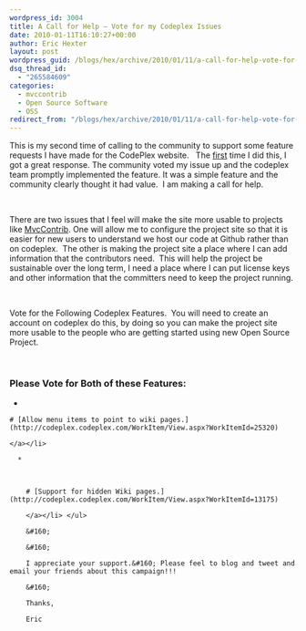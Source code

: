 ```yaml
---
wordpress_id: 3004
title: A Call for Help – Vote for my Codeplex Issues
date: 2010-01-11T16:10:27+00:00
author: Eric Hexter
layout: post
wordpress_guid: /blogs/hex/archive/2010/01/11/a-call-for-help-vote-for-my-codeplex-issues.aspx
dsq_thread_id:
  - "265584609"
categories:
  - mvccontrib
  - Open Source Software
  - OSS
redirect_from: "/blogs/hex/archive/2010/01/11/a-call-for-help-vote-for-my-codeplex-issues.aspx/"
---
```

This is my second time of calling to the community to support some feature requests I have made for the CodePlex website.&#160;&#160; The [first](http://www.lostechies.com/blogs/hex/archive/2009/04/09/help-support-open-source-software-i-mean-you.aspx) time I did this, I got a great response. The community voted my issue up and the codeplex team promptly implemented the feature. It was a simple feature and the community clearly thought it had value.&#160; I am making a call for help.

&#160;

There are two issues that I feel will make the site more usable to projects like <a href="http://www.mvccontrib.org" target="_blank">MvcContrib</a>. One will allow me to configure the project site so that it is easier for new users to understand we host our code at Github rather than on codeplex.&#160; The other is making the project site a place where I can add information that the contributors need.&#160; This will help the project be sustainable over the long term, I need a place where I can put license keys and other information that the committers need to keep the project running.&#160; 

&#160;

Vote for the Following Codeplex Features.&#160; You will need to create an account on codeplex do this, by doing so you can make the project site more usable to the people who are getting started using new Open Source Project.

&#160;

### Please **Vote** for Both of these Features:

  * 
  
    
    
    # [Allow menu items to point to wiki pages.](http://codeplex.codeplex.com/WorkItem/View.aspx?WorkItemId=25320)
    
    </a></li> 
    
      * 
  
        
        
        # [Support for hidden Wiki pages.](http://codeplex.codeplex.com/WorkItem/View.aspx?WorkItemId=13175)
        
        </a></li> </ul> 
        
        &#160;
        
        &#160;
        
        I appreciate your support.&#160; Please feel to blog and tweet and email your friends about this campaign!!!
        
        &#160;
        
        Thanks,
        
        Eric